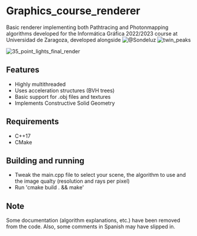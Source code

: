 # Graphics_course_renderer
Basic renderer implementing both Pathtracing and Photonmapping algorithms developed for the Informática Gráfica 2022/2023 course at Universidad de Zaragoza, developed alongside ![@Sondeluz](https://github.com/Sondeluz)
![twin_peaks](https://github.com/llauragonzalezz/Graphics_course_renderer/cool_renders/twin_peaks.png)

![35_point_lights_final_render](https://github.com/llauragonzalezz/Graphics_course_renderer/cool_renders/pathtracer/35_point_lights_final_render.png)

## Features
- Highly multithreaded
- Uses acceleration structures (BVH trees)
- Basic support for .obj files and textures
- Implements Constructive Solid Geometry
## Requirements
- C++17
- CMake
## Building and running
- Tweak the main.cpp file to select your scene, the algorithm to use and the image qualty (resolution and rays per pixel)
- Run 'cmake build . && make'
## Note
Some documentation (algorithm explanations, etc.) have been removed from the code. Also, some comments in Spanish may have slipped in.
